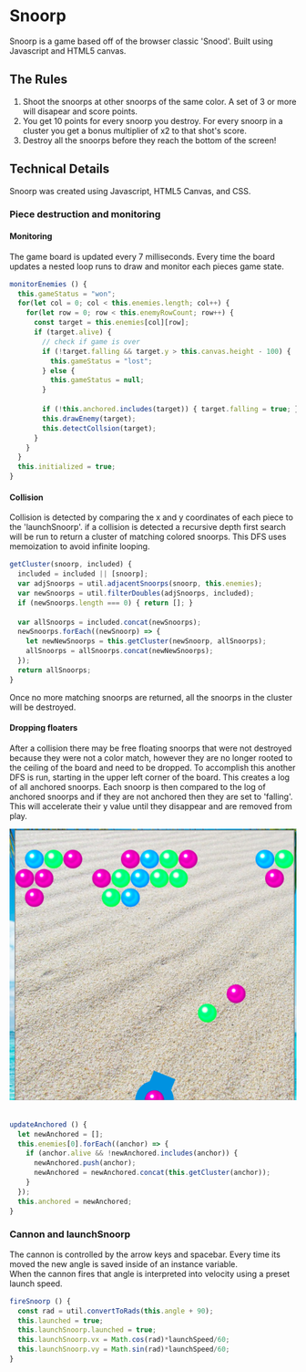 
# Snoorp

Snoorp is a game based off of the browser classic 'Snood'.  Built using Javascript and HTML5 canvas.

## The Rules

1. Shoot the snoorps at other snoorps of the same color.  A set of 3 or more will disapear and score points.
2. You get 10 points for every snoorp you destroy.  For every snoorp in a cluster you get a bonus multiplier of x2 to that shot's score.
3. Destroy all the snoorps before they reach the bottom of the screen!

## Technical Details

Snoorp was created using Javascript, HTML5 Canvas, and CSS.

### Piece destruction and monitoring

#### Monitoring

The game board is updated every 7 milliseconds.  Every time the board updates a nested loop runs to draw and monitor each pieces game state.
```js
monitorEnemies () {
  this.gameStatus = "won";
  for(let col = 0; col < this.enemies.length; col++) {
    for(let row = 0; row < this.enemyRowCount; row++) {
      const target = this.enemies[col][row];
      if (target.alive) {
        // check if game is over
        if (!target.falling && target.y > this.canvas.height - 100) {
          this.gameStatus = "lost";
        } else {
          this.gameStatus = null;
        }

        if (!this.anchored.includes(target)) { target.falling = true; }
        this.drawEnemy(target);
        this.detectCollsion(target);
      }
    }
  }
  this.initialized = true;
}
```

#### Collision

Collision is detected by comparing the x and y coordinates of each piece to the 'launchSnoorp'.
if a collision is detected a recursive depth first search will be run to return a cluster of matching colored snoorps.  This DFS
uses memoization to avoid infinite looping.

```js
getCluster(snoorp, included) {
  included = included || [snoorp];
  var adjSnoorps = util.adjacentSnoorps(snoorp, this.enemies);
  var newSnoorps = util.filterDoubles(adjSnoorps, included);
  if (newSnoorps.length === 0) { return []; }

  var allSnoorps = included.concat(newSnoorps);
  newSnoorps.forEach((newSnoorp) => {
    let newNewSnoorps = this.getCluster(newSnoorp, allSnoorps);
    allSnoorps = allSnoorps.concat(newNewSnoorps);
  });
  return allSnoorps;
}
```

Once no more matching snoorps are returned, all the snoorps in the cluster will be destroyed.

#### Dropping floaters

After a collision there may be free floating snoorps that were not destroyed because they were not a color match,
however they are no longer rooted to the ceiling of the board and need to be dropped.  To accomplish this another DFS is run, starting in the upper left corner of the board.  This creates a log of all anchored snoorps.  Each snoorp is then compared to the log of anchored snoorps and if they are not anchored then they are set to 'falling'.  This will accelerate their y value until they disappear and are removed from play.

![Alt text](/images/falling.png?raw=true "Optional Title")

```js

updateAnchored () {
  let newAnchored = [];
  this.enemies[0].forEach((anchor) => {
    if (anchor.alive && !newAnchored.includes(anchor)) {
      newAnchored.push(anchor);
      newAnchored = newAnchored.concat(this.getCluster(anchor));
    }
  });
  this.anchored = newAnchored;
}
```

### Cannon and launchSnoorp

The cannon is controlled by the arrow keys and spacebar.  Every time its moved the new angle is saved inside of an instance variable.  
When the cannon fires that angle is interpreted into velocity using a preset launch speed.
```js
fireSnoorp () {
  const rad = util.convertToRads(this.angle + 90);
  this.launched = true;
  this.launchSnoorp.launched = true;
  this.launchSnoorp.vx = Math.cos(rad)*launchSpeed/60;
  this.launchSnoorp.vy = Math.sin(rad)*launchSpeed/60;
}
```

